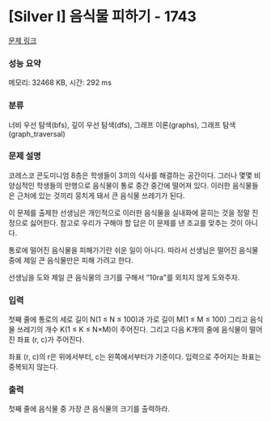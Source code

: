 # [Silver I] 음식물 피하기 - 1743 

[문제 링크](https://www.acmicpc.net/problem/1743) 

### 성능 요약

메모리: 32468 KB, 시간: 292 ms

### 분류

너비 우선 탐색(bfs), 깊이 우선 탐색(dfs), 그래프 이론(graphs), 그래프 탐색(graph_traversal)

### 문제 설명

<p>코레스코 콘도미니엄 8층은 학생들이 3끼의 식사를 해결하는 공간이다. 그러나 몇몇 비양심적인 학생들의 만행으로 음식물이 통로 중간 중간에 떨어져 있다. 이러한 음식물들은 근처에 있는 것끼리 뭉치게 돼서 큰 음식물 쓰레기가 된다. </p>

<p>이 문제를 출제한 선생님은 개인적으로 이러한 음식물을 실내화에 묻히는 것을 정말 진정으로 싫어한다. 참고로 우리가 구해야 할 답은 이 문제를 낸 조교를 맞추는 것이 아니다. </p>

<p>통로에 떨어진 음식물을 피해가기란 쉬운 일이 아니다. 따라서 선생님은 떨어진 음식물 중에 제일 큰 음식물만은 피해 가려고 한다. </p>

<p>선생님을 도와 제일 큰 음식물의 크기를 구해서 “10ra"를 외치지 않게 도와주자.</p>

### 입력 

 <p>첫째 줄에 통로의 세로 길이 N(1 ≤ N ≤ 100)과 가로 길이 M(1 ≤ M ≤ 100) 그리고 음식물 쓰레기의 개수 K(1 ≤ K ≤ N×M)이 주어진다.  그리고 다음 K개의 줄에 음식물이 떨어진 좌표 (r, c)가 주어진다.</p>

<p>좌표 (r, c)의 r은 위에서부터, c는 왼쪽에서부터가 기준이다. 입력으로 주어지는 좌표는 중복되지 않는다.</p>

### 출력 

 <p>첫째 줄에 음식물 중 가장 큰 음식물의 크기를 출력하라.</p>

